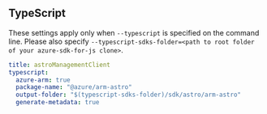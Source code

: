 ## TypeScript

These settings apply only when `--typescript` is specified on the command line.
Please also specify `--typescript-sdks-folder=<path to root folder of your azure-sdk-for-js clone>`.

``` yaml $(typescript)
title: astroManagementClient
typescript:
  azure-arm: true
  package-name: "@azure/arm-astro"
  output-folder: "$(typescript-sdks-folder)/sdk/astro/arm-astro"
  generate-metadata: true
```

